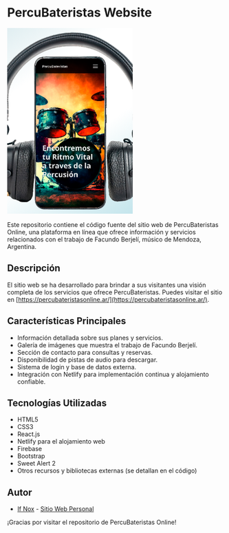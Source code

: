 # PercuBateristas Website

![percubateristas_movil](https://github.com/ifnoxdesarrollo/percubateristas/blob/master/percubateristas-movil.png)


Este repositorio contiene el código fuente del sitio web de PercuBateristas Online, una plataforma en línea que ofrece información y servicios relacionados con el trabajo de Facundo Berjelí, músico de Mendoza, Argentina.

## Descripción

El sitio web se ha desarrollado para brindar a sus visitantes una visión completa de los servicios que ofrece PercuBateristas. 
Puedes visitar el sitio en [https://percubateristasonline.ar/](https://percubateristasonline.ar/).

## Características Principales

- Información detallada sobre sus planes y servicios.
- Galería de imágenes que muestra el trabajo de Facundo Berjelí.
- Sección de contacto para consultas y reservas.
- Disponibilidad de pistas de audio para descargar.
- Sistema de login y base de datos externa.
- Integración con Netlify para implementación continua y alojamiento confiable.

## Tecnologías Utilizadas

- HTML5
- CSS3
- React.js
- Netlify para el alojamiento web
- Firebase
- Bootstrap
- Sweet Alert 2
- Otros recursos y bibliotecas externas (se detallan en el código)

## Autor

- [If Nox](https://github.com/ifnoxdesarrollo) - [Sitio Web Personal](https://ifnox.com.ar)


¡Gracias por visitar el repositorio de PercuBateristas Online!

